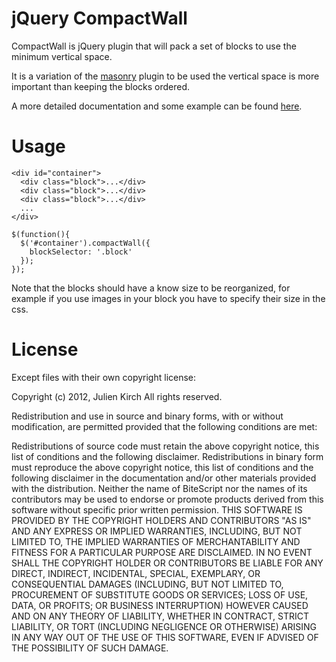 # jQuery CompactWall

CompactWall is jQuery plugin that will pack a set of blocks to use the minimum vertical space.

It is a variation of the [masonry](http://masonry.desandro.com/) plugin to be used the vertical space is more important
than keeping the blocks ordered.

A more detailed documentation and some example can be found [here](http://archiloque.net/compactwall.html).

# Usage

    <div id="container">
      <div class="block">...</div>
      <div class="block">...</div>
      <div class="block">...</div>
      ...
    </div>

    $(function(){
      $('#container').compactWall({
        blockSelector: '.block'
      });
    });

Note that the blocks should have a know size to be reorganized, for example if you use images in your block you have
to specify their size in the css.

# License

Except files with their own copyright license:

Copyright (c) 2012, Julien Kirch
All rights reserved.

Redistribution and use in source and binary forms, with or without modification, are permitted provided that the
following conditions are met:

Redistributions of source code must retain the above copyright notice, this list of conditions and the following
disclaimer.
Redistributions in binary form must reproduce the above copyright notice, this list of conditions and the following
disclaimer in the documentation and/or other materials provided with the distribution.
Neither the name of BiteScript nor the names of its contributors may be used to endorse or promote products derived from
this software without specific prior written permission.
THIS SOFTWARE IS PROVIDED BY THE COPYRIGHT HOLDERS AND CONTRIBUTORS "AS IS" AND ANY EXPRESS OR IMPLIED WARRANTIES,
INCLUDING, BUT NOT LIMITED TO, THE IMPLIED WARRANTIES OF MERCHANTABILITY AND FITNESS FOR A PARTICULAR PURPOSE ARE
DISCLAIMED. IN NO EVENT SHALL THE COPYRIGHT HOLDER OR CONTRIBUTORS BE LIABLE FOR ANY DIRECT, INDIRECT, INCIDENTAL,
SPECIAL, EXEMPLARY, OR CONSEQUENTIAL DAMAGES (INCLUDING, BUT NOT LIMITED TO, PROCUREMENT OF SUBSTITUTE GOODS OR
SERVICES; LOSS OF USE, DATA, OR PROFITS; OR BUSINESS INTERRUPTION) HOWEVER CAUSED AND ON ANY THEORY OF LIABILITY,
WHETHER IN CONTRACT, STRICT LIABILITY, OR TORT (INCLUDING NEGLIGENCE OR OTHERWISE) ARISING IN ANY WAY OUT OF THE USE OF
THIS SOFTWARE, EVEN IF ADVISED OF THE POSSIBILITY OF SUCH DAMAGE.